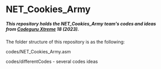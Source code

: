 # NET_Cookies_Army

##### This repository holds the NET_Cookies_Army team's codes and ideas from [Codeguru Xtreme](https://codeguru.co.il/Xtreme/) 18 (2023).


The folder structure of this repository is as the following:

codes/NET_Cookies_Army.asm

codes/differentCodes - several codes ideas
